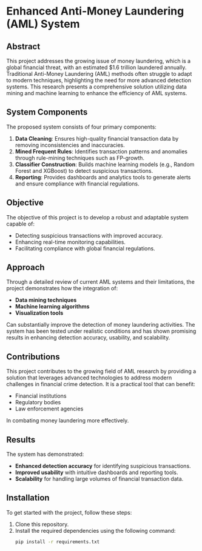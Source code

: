 # Enhanced Anti-Money Laundering (AML) System

## Abstract
This project addresses the growing issue of money laundering, which is a global financial threat, with an estimated $1.6 trillion laundered annually. Traditional Anti-Money Laundering (AML) methods often struggle to adapt to modern techniques, highlighting the need for more advanced detection systems. This research presents a comprehensive solution utilizing data mining and machine learning to enhance the efficiency of AML systems.

## System Components
The proposed system consists of four primary components:

1. **Data Cleaning**: Ensures high-quality financial transaction data by removing inconsistencies and inaccuracies.
2. **Mined Frequent Rules**: Identifies transaction patterns and anomalies through rule-mining techniques such as FP-growth.
3. **Classifier Construction**: Builds machine learning models (e.g., Random Forest and XGBoost) to detect suspicious transactions.
4. **Reporting**: Provides dashboards and analytics tools to generate alerts and ensure compliance with financial regulations.

## Objective
The objective of this project is to develop a robust and adaptable system capable of:
- Detecting suspicious transactions with improved accuracy.
- Enhancing real-time monitoring capabilities.
- Facilitating compliance with global financial regulations.

## Approach
Through a detailed review of current AML systems and their limitations, the project demonstrates how the integration of:
- **Data mining techniques**
- **Machine learning algorithms**
- **Visualization tools**

Can substantially improve the detection of money laundering activities. The system has been tested under realistic conditions and has shown promising results in enhancing detection accuracy, usability, and scalability.

## Contributions
This project contributes to the growing field of AML research by providing a solution that leverages advanced technologies to address modern challenges in financial crime detection. It is a practical tool that can benefit:
- Financial institutions
- Regulatory bodies
- Law enforcement agencies

In combating money laundering more effectively.

## Results
The system has demonstrated:
- **Enhanced detection accuracy** for identifying suspicious transactions.
- **Improved usability** with intuitive dashboards and reporting tools.
- **Scalability** for handling large volumes of financial transaction data.

## Installation
To get started with the project, follow these steps:

1. Clone this repository.
2. Install the required dependencies using the following command:
   ```bash
   pip install -r requirements.txt
